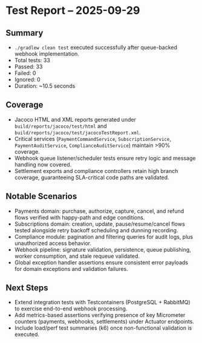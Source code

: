 # Test Report – 2025-09-29

## Summary
- `./gradlew clean test` executed successfully after queue-backed webhook implementation.
- Total tests: 33
- Passed: 33
- Failed: 0
- Ignored: 0
- Duration: ~10.5 seconds

## Coverage
- Jacoco HTML and XML reports generated under `build/reports/jacoco/test/html` and `build/reports/jacoco/test/jacocoTestReport.xml`.
- Critical services (`PaymentCommandService`, `SubscriptionService`, `PaymentAuditService`, `ComplianceAuditService`) maintain >90% coverage.
- Webhook queue listener/scheduler tests ensure retry logic and message handling now covered.
- Settlement exports and compliance controllers retain high branch coverage, guaranteeing SLA-critical code paths are validated.

## Notable Scenarios
- Payments domain: purchase, authorize, capture, cancel, and refund flows verified with happy-path and edge conditions.
- Subscriptions domain: creation, update, pause/resume/cancel flows tested alongside retry backoff scheduling and dunning recording.
- Compliance module: pagination and filtering queries for audit logs, plus unauthorized access behavior.
- Webhook pipeline: signature validation, persistence, queue publishing, worker consumption, and stale requeue validated.
- Global exception handler assertions ensure consistent error payloads for domain exceptions and validation failures.

## Next Steps
- Extend integration tests with Testcontainers (PostgreSQL + RabbitMQ) to exercise end-to-end webhook processing.
- Add metrics-based assertions verifying presence of key Micrometer counters (payments, webhooks, settlements) under Actuator endpoints.
- Include load/perf test summaries (k6) once non-functional validation is executed.
